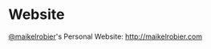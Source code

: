 # Website
[@maikelrobier](https://github.com/maikelrobier)'s Personal Website: http://maikelrobier.com
